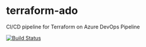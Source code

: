 # terraform-ado
CI/CD pipeline for Terraform on Azure DevOps Pipeline

[![Build Status](https://dev.azure.com/duyluan0607/devops4life/_apis/build/status%2Fduyl97.aws-terraform-ado?branchName=main)](https://dev.azure.com/duyluan0607/devops4life/_build/latest?definitionId=4&branchName=main)
